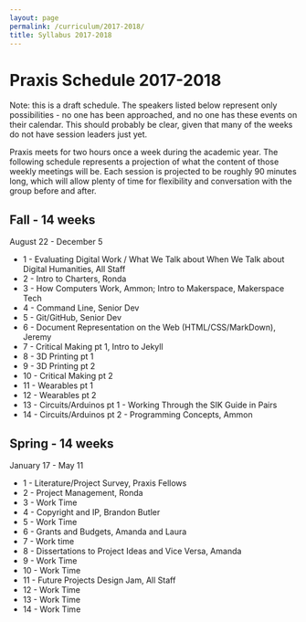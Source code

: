 ```yaml
---
layout: page
permalink: /curriculum/2017-2018/
title: Syllabus 2017-2018
---
```


# Praxis Schedule 2017-2018

Note: this is a draft schedule. The speakers listed below represent only possibilities - no one has been approached, and no one has these events on their calendar. This should probably be clear, given that many of the weeks do not have session leaders just yet.

Praxis meets for two hours once a week during the academic year. The following schedule represents a projection of what the content of those weekly meetings will be. Each session is projected to be roughly 90 minutes long, which will allow plenty of time for flexibility and conversation with the group before and after.

## Fall - 14 weeks
August 22 - December 5

* 1 - Evaluating Digital Work / What We Talk about When We Talk about Digital Humanities, All Staff
* 2 - Intro to Charters, Ronda
* 3 - How Computers Work, Ammon; Intro to Makerspace, Makerspace Tech
* 4 - Command Line, Senior Dev
* 5 - Git/GitHub, Senior Dev
* 6 - Document Representation on the Web (HTML/CSS/MarkDown), Jeremy
* 7 - Critical Making pt 1, Intro to Jekyll
* 8 - 3D Printing pt 1
* 9 - 3D Printing pt 2
* 10 - Critical Making pt 2
* 11 - Wearables pt 1
* 12 - Wearables pt 2
* 13 - Circuits/Arduinos pt 1 - Working Through the SIK Guide in Pairs
* 14 - Circuits/Arduinos pt 2 - Programming Concepts, Ammon

## Spring - 14 weeks
January 17 - May 11

* 1 - Literature/Project Survey, Praxis Fellows
* 2 - Project Management, Ronda
* 3 - Work Time
* 4 - Copyright and IP, Brandon Butler
* 5 - Work Time
* 6 - Grants and Budgets, Amanda and Laura
* 7 - Work time
* 8 - Dissertations to Project Ideas and Vice Versa, Amanda
* 9 - Work Time
* 10 - Work Time
* 11 - Future Projects Design Jam, All Staff
* 12 - Work Time
* 13 - Work Time
* 14 - Work Time
